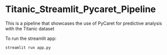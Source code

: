 # Titanic_Streamlit_Pycaret_Pipeline
This is a pipeline that showcases the use of PyCaret for predictive analysis with the Titanic dataset   


To run the streamlit app: 
```bash
streamlit run app.py
```
